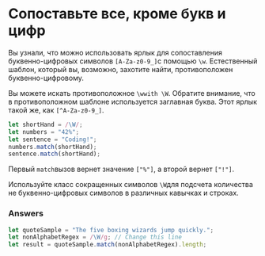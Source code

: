 # Сопоставьте все, кроме букв и цифр
Вы узнали, что можно использовать ярлык для сопоставления буквенно-цифровых символов `[A-Za-z0-9_]`с помощью `\w`. Естественный шаблон, который вы, возможно, захотите найти, противоположен буквенно-цифровому.

Вы можете искать противоположное `\wwith \W`. Обратите внимание, что в противоположном шаблоне используется заглавная буква. Этот ярлык такой же, как `[^A-Za-z0-9_]`.
```javascript
let shortHand = /\W/;
let numbers = "42%";
let sentence = "Coding!";
numbers.match(shortHand);
sentence.match(shortHand);
```
Первый `match`вызов вернет значение `["%"]`, а второй вернет `["!"]`.

Используйте класс сокращенных символов `\W`для подсчета количества не буквенно-цифровых символов в различных кавычках и строках.

### Answers
```javascript
let quoteSample = "The five boxing wizards jump quickly.";
let nonAlphabetRegex = /\W/g; // Change this line
let result = quoteSample.match(nonAlphabetRegex).length;
```
